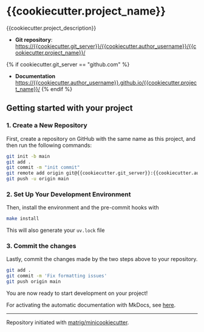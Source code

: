 # {{cookiecutter.project_name}}

{{cookiecutter.project_description}}

- **Git repository**: <https://{{cookiecutter.git_server}}/{{cookiecutter.author_username}}/{{cookiecutter.project_name}}/>

{% if cookiecutter.git_server == "github.com" %}
- **Documentation** <https://{{cookiecutter.author_username}}.github.io/{{cookiecutter.project_name}}/>
{% endif %}

## Getting started with your project

### 1. Create a New Repository

First, create a repository on GitHub with the same name as this project, and then run the following commands:

```bash
git init -b main
git add .
git commit -m "init commit"
git remote add origin git@{{cookiecutter.git_server}}:{{cookiecutter.author_username}}/{{cookiecutter.project_name}}.git
git push -u origin main
```

### 2. Set Up Your Development Environment

Then, install the environment and the pre-commit hooks with

```bash
make install
```

This will also generate your `uv.lock` file

### 3. Commit the changes

Lastly, commit the changes made by the two steps above to your repository.

```bash
git add .
git commit -m 'Fix formatting issues'
git push origin main
```

You are now ready to start development on your project!

For activating the automatic documentation with MkDocs, see [here](https://matrig.github.io/minicookiecutter/features/mkdocs/#enabling-the-documentation-on-github).


---

Repository initiated with [matrig/minicookiecutter](https://github.com/matrig/minicookiecutter).
